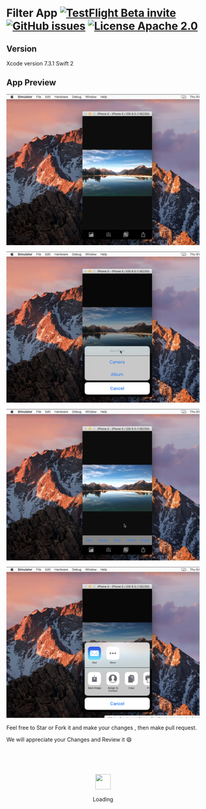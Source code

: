 # Filter App [![TestFlight Beta invite](https://img.shields.io/badge/TestFlight-Beta-blue.svg)](https://www.filterApp.io/ios/beta/) [![GitHub issues](https://img.shields.io/github/issues/Abdullah-Sheikh/FilterApp.svg?style=flat)](https://github.com/Abdullah-Sheikh/FilterApp/issues) [![License Apache 2.0](https://img.shields.io/badge/license-Apache%202.0-green.svg?style=flat)](https://github.com/home-assistant/iOS/blob/master/LICENSE)

## Version 

Xcode version 7.3.1 
Swift 2


## App Preview

![GitHub Logo](i1.png)

![GitHub Logo](i2.png)

![GitHub Logo](i3.png)

![GitHub Logo](i4.png)


Feel free to Star or Fork it and make your changes , then make pull request.

We will appreciate your Changes and Review it 😄

<div align="center">
	<br>
	<br>
	<br>
	<br>
	<img src="https://enterprise.github.com/assets/spinners/octocat-spinner-128-26a44333917854c6794d55eac947b1277fced54f1f60c5df5d93431db8753bc5.gif" width="40" height="40">
	<p>Loading</p>
	<br>
	<br>
	<br>
	<br>
</div>
